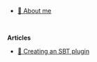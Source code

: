- [:wave: About me](/)

<br>

**Articles**
- [:electric_plug: Creating an SBT plugin](blog/creating-an-sbt-plugin.md)
